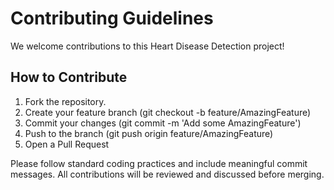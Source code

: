 # Contributing Guidelines

We welcome contributions to this Heart Disease Detection project!

## How to Contribute

1. Fork the repository.
2. Create your feature branch (git checkout -b feature/AmazingFeature)
3. Commit your changes (git commit -m 'Add some AmazingFeature')
4. Push to the branch (git push origin feature/AmazingFeature)
5. Open a Pull Request

Please follow standard coding practices and include meaningful commit messages. All contributions will be reviewed and discussed before merging.